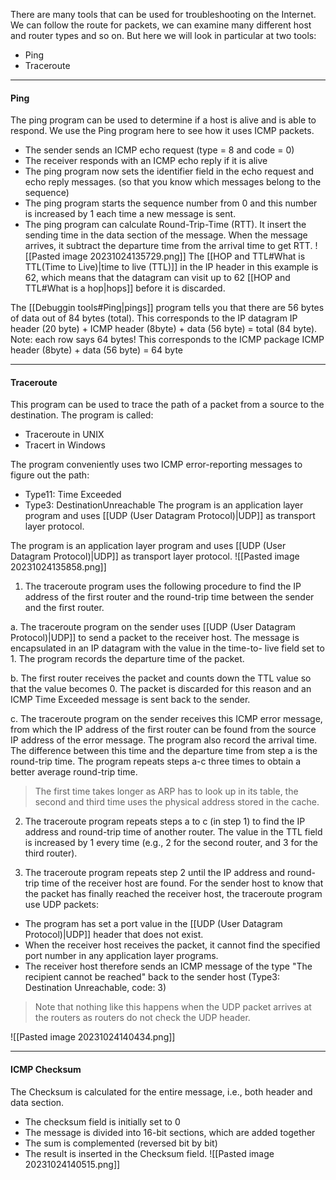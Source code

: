 There are many tools that can be used for troubleshooting on the Internet. We can follow the route for packets, we can examine many different host and router types and so on.
But here we will look in particular at two tools:
* Ping
* Traceroute

***
#### Ping
The ping program can be used to determine if a host is alive and is able to respond.
We use the Ping program here to see how it uses ICMP packets.
* The sender sends an ICMP echo request (type = 8 and code = 0)
* The receiver responds with an ICMP echo reply if it is alive
* The ping program now sets the identifier field in the echo request and echo reply messages. (so that you know which messages belong to the sequence)
* The ping program starts the sequence number from 0 and this number is increased by 1 each time a new message is sent.
* The ping program can calculate Round-Trip-Time (RTT). It insert the sending time in the data section of the message. When the message arrives, it subtract the departure time from the arrival time to get RTT.
![[Pasted image 20231024135729.png]]
The [[HOP and TTL#What is TTL(Time to Live)|time to live (TTL)]] in the IP header in this example is 62, which means that the datagram can visit up to 62 [[HOP and TTL#What is a hop|hops]] before it is discarded. 

The [[Debuggin tools#Ping|pings]] program tells you that there are 56 bytes of data out of 84 bytes (total). This corresponds to the IP datagram
IP header (20 byte) + ICMP header (8byte) + data (56 byte) = total (84 byte).
Note: each row says 64 bytes! This corresponds to the ICMP package
ICMP header (8byte) + data (56 byte) = 64 byte

***
#### Traceroute
This program can be used to trace the path of a packet from a source to the destination.
The program is called:
* Traceroute in UNIX
* Tracert in Windows

The program conveniently uses two ICMP error-reporting messages to figure out the path:
* Type11: Time Exceeded
* Type3: DestinationUnreachable
The program is an application layer program and uses [[UDP (User Datagram Protocol)|UDP]] as transport layer protocol.

The program is an application layer program and uses [[UDP (User Datagram Protocol)|UDP]] as transport layer protocol.
![[Pasted image 20231024135858.png]]

1. The traceroute program uses the following procedure to find the IP address of the first router and the round-trip time between the sender and the first router.

a. The traceroute program on the sender uses [[UDP (User Datagram Protocol)|UDP]] to send a packet to the receiver host. The message is encapsulated in an IP datagram with the value in the time-to- live field set to 1. The program records the departure time of the packet.

b. The first router receives the packet and counts down the TTL value so that the value becomes 0. The packet is discarded for this reason and an ICMP Time Exceeded message is sent back to the sender.

c. The traceroute program on the sender receives this ICMP error message, from which the IP address of the first router can be found from the source IP address of the error message.
The program also record the arrival time. The difference between this time and the departure time from step a is the round-trip time. The program repeats steps a-c three times to obtain a better average round-trip time.

>The first time takes longer as ARP has to look up in its table, the second and third time uses the physical address stored in the cache.

2. The traceroute program repeats steps a to c (in step 1) to find the IP address and round-trip time of another router. The value in the TTL field is increased by 1 every time (e.g., 2 for the second router, and 3 for the third router).

3. The traceroute program repeats step 2 until the IP address and round-trip time of the receiver host are found. For the sender host to know that the packet has finally reached the receiver host, the traceroute program use UDP packets:

* The program has set a port value in the [[UDP (User Datagram Protocol)|UDP]] header that does not exist.
* When the receiver host receives the packet, it cannot find the specified port number in any application layer programs.
* The receiver host therefore sends an ICMP message of the type "The recipient cannot be reached" back to the sender host (Type3: Destination Unreachable, code: 3)

>Note that nothing like this happens when the UDP packet arrives at the routers as routers do not check the UDP header.

![[Pasted image 20231024140434.png]]

***
#### ICMP Checksum
The Checksum is calculated for the entire message, i.e., both header and data section.
* The checksum field is initially set to 0
* The message is divided into 16-bit sections, which are added together
* The sum is complemented (reversed bit by bit)
* The result is inserted in the Checksum field.
![[Pasted image 20231024140515.png]]
